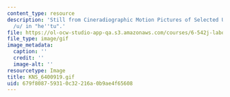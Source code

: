 ```yaml
---
content_type: resource
description: 'Still from Cineradiographic Motion Pictures of Selected Utterances:
  /u/ in "he''tu".'
file: https://ol-ocw-studio-app-qa.s3.amazonaws.com/courses/6-542j-laboratory-on-the-physiology-acoustics-and-perception-of-speech-fall-2005/679f808759310c32216a0b9ae4f65608_KNS_6400919.gif
file_type: image/gif
image_metadata:
  caption: ''
  credit: ''
  image-alt: ''
resourcetype: Image
title: KNS_6400919.gif
uid: 679f8087-5931-0c32-216a-0b9ae4f65608
---
```

